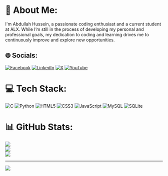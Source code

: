 # 💫 About Me:
I'm Abdullah Hussein, a passionate coding enthusiast and a current student at ALX. 
While I’m still in the process of developing my personal and professional goals, my dedication to coding and learning drives me to continuously improve and explore new opportunities.


## 🌐 Socials:
[![Facebook](https://img.shields.io/badge/Facebook-%231877F2.svg?logo=Facebook&logoColor=white)](https://facebook.com/61557152731160) [![LinkedIn](https://img.shields.io/badge/LinkedIn-%230077B5.svg?logo=linkedin&logoColor=white)](https://linkedin.com/in/abdullah-hussein-061039280) [![X](https://img.shields.io/badge/X-black.svg?logo=X&logoColor=white)](https://x.com/AbdullahHR20) [![YouTube](https://img.shields.io/badge/YouTube-%23FF0000.svg?logo=YouTube&logoColor=white)](https://youtube.com/@AbdullahHussein-fi2qk) 

# 💻 Tech Stack:
![C](https://img.shields.io/badge/c-%2300599C.svg?style=for-the-badge&logo=c&logoColor=white) ![Python](https://img.shields.io/badge/python-3670A0?style=for-the-badge&logo=python&logoColor=ffdd54) ![HTML5](https://img.shields.io/badge/html5-%23E34F26.svg?style=for-the-badge&logo=html5&logoColor=white) ![CSS3](https://img.shields.io/badge/css3-%231572B6.svg?style=for-the-badge&logo=css3&logoColor=white) ![JavaScript](https://img.shields.io/badge/javascript-%23323330.svg?style=for-the-badge&logo=javascript&logoColor=%23F7DF1E) ![MySQL](https://img.shields.io/badge/mysql-4479A1.svg?style=for-the-badge&logo=mysql&logoColor=white) ![SQLite](https://img.shields.io/badge/sqlite-%2307405e.svg?style=for-the-badge&logo=sqlite&logoColor=white)
# 📊 GitHub Stats:
![](https://github-readme-stats.vercel.app/api?username=AbdullahHR10&theme=blue_navy&hide_border=false&include_all_commits=true&count_private=true)<br/>
![](https://github-readme-streak-stats.herokuapp.com/?user=AbdullahHR10&theme=blue_navy&hide_border=false)<br/>
![](https://github-readme-stats.vercel.app/api/top-langs/?username=AbdullahHR10&theme=blue_navy&hide_border=false&include_all_commits=true&count_private=true&layout=compact)

---
[![](https://visitcount.itsvg.in/api?id=AbdullahHR10&icon=0&color=0)](https://visitcount.itsvg.in)

<!-- Proudly created with GPRM ( https://gprm.itsvg.in ) -->
